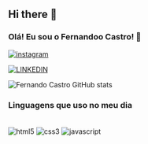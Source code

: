 ## Hi there 👋

### Olá! Eu sou o Fernandoo Castro! 👋
[![instagram](https://img.shields.io/badge/Instagram-E4405F?style=for-the-badge&logo=instagram&logoColor=white)](https://www.instagram.com/fernando.qnz?igsh=aWd4NmhweHY3OHo1)

[![LINKEDIN](https://img.shields.io/badge/LinkedIn-0077B5?style=for-the-badge&logo=linkedin&logoColor=white)](www.linkedin.com/in/fernandocastroqnz)

![Fernando Castro GitHub stats](https://github-readme-stats.vercel.app/api?username=Fernando&theme=dark&show_icons=true)

### Linguagens que uso no meu dia
<div style="display: inline_block"><br/>
<img align="center" alt="html5" src="https://img.shields.io/badge/HTML5-E34F26?style=for-the-badge&logo=html5&logoColor=white">
<img align="center" alt="css3" src="https://img.shields.io/badge/CSS3-1572B6?style=for-the-badge&logo=css3&logoColor=white">
<img align="center" alt="javascript" src="https://img.shields.io/badge/JavaScript-323330?style=for-the-badge&logo=javascript&logoColor=F7DF1E">


</div>

